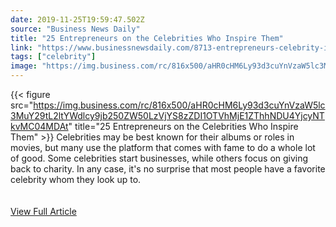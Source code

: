 ```yaml
---
date: 2019-11-25T19:59:47.502Z 
source: "Business News Daily" 
title: "25 Entrepreneurs on the Celebrities Who Inspire Them" 
link: "https://www.businessnewsdaily.com/8713-entrepreneurs-celebrity-inspirations.html" 
tags: ["celebrity"]
image: "https://img.business.com/rc/816x500/aHR0cHM6Ly93d3cuYnVzaW5lc3MuY29tL2ltYWdlcy9jb250ZW50LzVjYS8zZDI1OTVhMjE1ZThhNDU4YjcyNTkvMC04MDAt" 
---
```

{{< figure src="https://img.business.com/rc/816x500/aHR0cHM6Ly93d3cuYnVzaW5lc3MuY29tL2ltYWdlcy9jb250ZW50LzVjYS8zZDI1OTVhMjE1ZThhNDU4YjcyNTkvMC04MDAt" title="25 Entrepreneurs on the Celebrities Who Inspire Them" >}}
Celebrities may be best known for their albums or roles in movies, but many use the platform that comes with fame to do a whole lot of good. Some celebrities start businesses, while others focus on giving back to charity. In any case, it's no surprise that most people have a favorite celebrity whom they look up to.
<br/><br/><br/>
<a href='https://www.businessnewsdaily.com/8713-entrepreneurs-celebrity-inspirations.html' class='btn' target='_blank'>View Full Article</a>